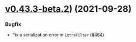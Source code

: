 # [v0.43.3-beta.2](https://github.com/nervosnetwork/ckb-sdk-java/compare/v0.43.3-beta.2...v0.43.3-beta.3)) (2021-09-28)

### Bugfix

* Fix a serialization error
  in `ExtraFilter` ([#464](https://github.com/nervosnetwork/ckb-sdk-java/pull/464))
